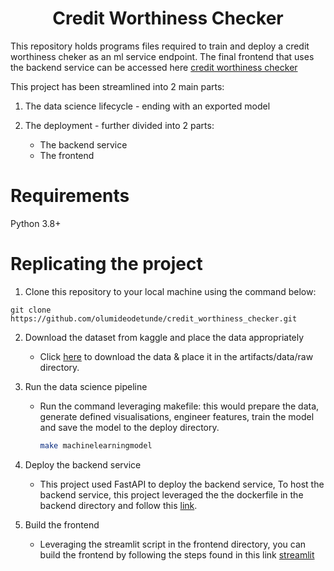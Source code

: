 <center>

# Credit Worthiness Checker

</center>


This repository holds programs files required to train and deploy a credit worthiness cheker as an ml service endpoint. The final frontend that uses the backend service can be accessed here [credit worthiness checker](credit_worthiness_checker.streamlit.app)

This project has been streamlined into 2 main parts:
1. The data science lifecycle - ending with an exported model

2. The deployment - further divided into 2 parts:
    - The backend service
    - The frontend
    
# Requirements
Python 3.8+

# Replicating the project
1. Clone this repository to your local machine using the command below:

```
git clone https://github.com/olumideodetunde/credit_worthiness_checker.git
```

2. Download the dataset from kaggle and place the data appropriately    

    - Click [here](https://www.kaggle.com/c/home-credit-credit-risk-model-stability/data) to download the data & place it in the artifacts/data/raw directory.

3. Run the data science pipeline

    - Run the command leveraging makefile: this would prepare the data, generate defined visualisations, engineer features, train the model and save the model to the deploy directory.

        ```bash
        make machinelearningmodel
        ```

4. Deploy the backend service

    - This project used FastAPI to deploy the backend service, To host the backend service, this project leveraged the the dockerfile in the backend directory and follow this [link](https://fly.io/docs/languages-and-frameworks/dockerfile/).


5. Build the frontend
    
    - Leveraging the streamlit script in the frontend directory, you can build the frontend by following the steps found in this link [streamlit](https://docs.streamlit.io/deploy/streamlit-community-cloud/deploy-your-app)


